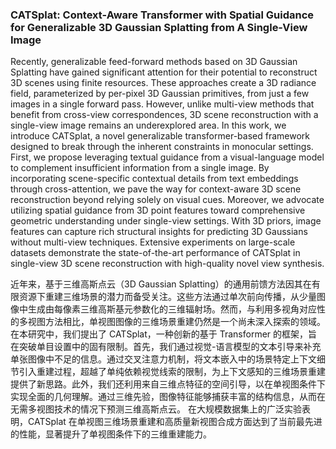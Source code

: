### CATSplat: Context-Aware Transformer with Spatial Guidance for Generalizable 3D Gaussian Splatting from A Single-View Image

Recently, generalizable feed-forward methods based on 3D Gaussian Splatting have gained significant attention for their potential to reconstruct 3D scenes using finite resources. These approaches create a 3D radiance field, parameterized by per-pixel 3D Gaussian primitives, from just a few images in a single forward pass. However, unlike multi-view methods that benefit from cross-view correspondences, 3D scene reconstruction with a single-view image remains an underexplored area. In this work, we introduce CATSplat, a novel generalizable transformer-based framework designed to break through the inherent constraints in monocular settings. First, we propose leveraging textual guidance from a visual-language model to complement insufficient information from a single image. By incorporating scene-specific contextual details from text embeddings through cross-attention, we pave the way for context-aware 3D scene reconstruction beyond relying solely on visual cues. Moreover, we advocate utilizing spatial guidance from 3D point features toward comprehensive geometric understanding under single-view settings. With 3D priors, image features can capture rich structural insights for predicting 3D Gaussians without multi-view techniques. Extensive experiments on large-scale datasets demonstrate the state-of-the-art performance of CATSplat in single-view 3D scene reconstruction with high-quality novel view synthesis.

近年来，基于三维高斯点云（3D Gaussian Splatting）的通用前馈方法因其在有限资源下重建三维场景的潜力而备受关注。这些方法通过单次前向传播，从少量图像中生成由每像素三维高斯基元参数化的三维辐射场。然而，与利用多视角对应性的多视图方法相比，单视图图像的三维场景重建仍然是一个尚未深入探索的领域。
在本研究中，我们提出了 CATSplat，一种创新的基于 Transformer 的框架，旨在突破单目设置中的固有限制。首先，我们通过视觉-语言模型的文本引导来补充单张图像中不足的信息。通过交叉注意力机制，将文本嵌入中的场景特定上下文细节引入重建过程，超越了单纯依赖视觉线索的限制，为上下文感知的三维场景重建提供了新思路。此外，我们还利用来自三维点特征的空间引导，以在单视图条件下实现全面的几何理解。通过三维先验，图像特征能够捕获丰富的结构信息，从而在无需多视图技术的情况下预测三维高斯点云。
在大规模数据集上的广泛实验表明，CATSplat 在单视图三维场景重建和高质量新视图合成方面达到了当前最先进的性能，显著提升了单视图条件下的三维重建能力。

